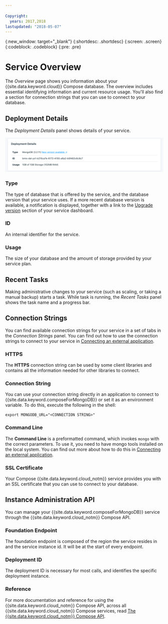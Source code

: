 ```yaml
---

Copyright:
  years: 2017,2018
lastupdated: "2018-05-07"
---
```


{:new_window: target="_blank"}
{:shortdesc: .shortdesc}
{:screen: .screen}
{:codeblock: .codeblock}
{:pre: .pre}

# Service Overview

The _Overview_ page shows you information about your {{site.data.keyword.cloud}} Compose database. The overview includes essential identifying information and current resource usage. You'll also find a section for connection strings that you can use to connect to your database.

## Deployment Details

The _Deployment Details_ panel shows details of your service.

![Deployment Details](./images/mongodb-deployment-details.png "A view of the Deployment Details panel")

### Type

The type of database that is offered by the service, and the database version that your service uses. If a more recent database version is available, a notification is displayed, together with a link to the [Upgrade version](/docs/services/ComposeForMongoDB/dashboard-settings.html#upgrade-version) section of your service dashboard.

### ID

An internal identifier for the service.

### Usage

The size of your database and the amount of storage provided by your service plan.

## Recent Tasks

Making administrative changes to your service (such as scaling, or taking a manual backup) starts a task. While task is running, the _Recent Tasks_ panel shows the task name and a progress bar.

## Connection Strings

You can find available connection strings for your service in a set of tabs in the _Connection Strings_ panel. You can find out how to use the connection strings to connect to your service in [Connecting an external application](./connecting-external.html).

### HTTPS

The **HTTPS** connection string can be used by some client libraries and contains all the information needed for other libraries to connect.

### Connection String

You can use your connection string directly in an application to connect to {{site.data.keyword.composeForMongoDB}} or set it as an environment variable. To do this, execute the following in the shell:

```
export MONGODB_URL="<CONNECTION STRING>"
```

### Command Line

The **Command Line** is a preformatted command, which invokes `mongo` with the correct parameters. To use it, you need to have mongo tools installed on the local system. You can find out more about how to do this in [Connecting an external application](./connecting-external.html).

### SSL Certificate

Your Compose {{site.data.keyword.cloud_notm}} service provides you with an SSL certificate that you can use to connect to your database.


## Instance Administration API

You can manage your {{site.data.keyword.composeForMongoDB}} service through the {{site.data.keyword.cloud_notm}} Compose API.

### Foundation Endpoint

The foundation endpoint is composed of the region the service resides in and the service instance id. It will be at the start of every endpoint.

### Deployment ID

The deployment ID is necessary for most calls, and identifies the specific deployment instance.

### Reference

For more documentation and reference for using the {{site.data.keyword.cloud_notm}} Compose API, across all {{site.data.keyword.cloud_notm}} Compose services, read [The {{site.data.keyword.cloud_notm}} Compose API](https://www.compose.com/articles/the-ibm-cloud-compose-api/).
